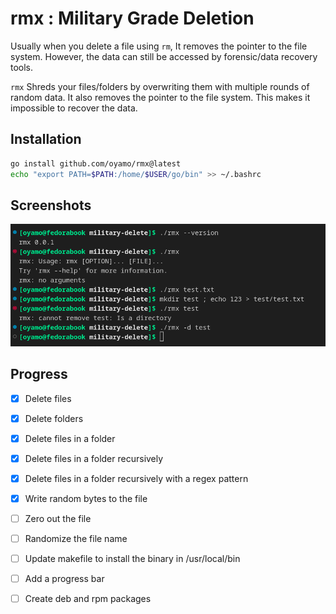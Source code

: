 # rmx : Military Grade Deletion
Usually when you delete a file using `rm`, It removes the pointer to the file system. However, the data can still be accessed by forensic/data recovery tools.

`rmx` Shreds your files/folders by overwriting them with multiple rounds of random data. It also removes the pointer to the file system. This makes it impossible to recover the data.

## Installation
```bash
go install github.com/oyamo/rmx@latest
echo "export PATH=$PATH:/home/$USER/go/bin" >> ~/.bashrc
```

## Screenshots
![rmx](assets/Screenshot%20from%202022-10-21%2016-45-05.png)

## Progress
- [x] Delete files
- [x] Delete folders
- [x] Delete files in a folder
- [x] Delete files in a folder recursively
- [x] Delete files in a folder recursively with a regex pattern
- [x] Write random bytes to the file
- [ ] Zero out the file
- [ ] Randomize the file name
- [ ] Update makefile to install the binary in /usr/local/bin
- [ ] Add a progress bar
- [ ] Create deb and rpm packages

